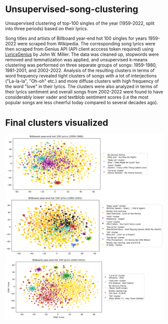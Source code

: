 # Unsupervised-song-clustering
Unsupervised clustering of top-100 singles of the year (1959-2022, split into three periods) based on their lyrics.

Song titles and artists of Billboard year-end hot 100 singles for years 1959-2022 were scraped from Wikipedia. The corresponding song lyrics were then scraped from Genius API (API client acccess token required) using [LyricsGenius](https://github.com/johnwmillr/LyricsGenius) by John W. Miller. The data was cleaned up, stopwords were removed and lemmatization was applied, and unsupervised k-means clustering was performed on three separate groups of songs: 1959-1980, 1981-2001, and 2002-2022. Analysis of the resulting clusters in terms of word frequency revealed tight clusters of songs with a lot of interjections ("La-la-la", "Oh-oh" etc.) and more diffuse clusters with high frequency of the word "love" in their lyrics. The clusters were also analyzed in terms of their lyrics sentiment and overall songs from 2002-2022 were found to have considerably lower vader and textblob sentiment scores (i.e the most popular songs are less cheerful today compared to several decades ago).

# Final clusters visualized
![1959-1980 clusters](https://github.com/emax30/Song-clustering/blob/main/screenshots/Screenshot%202024-01-17%20235831.png)
![1981-2001 clusters](https://github.com/emax30/Song-clustering/blob/main/screenshots/Screenshot%202024-01-17%20172548.png)
![2002-2022 clusters](https://github.com/emax30/Song-clustering/blob/main/screenshots/Screenshot%202024-01-17%20235900.png)
